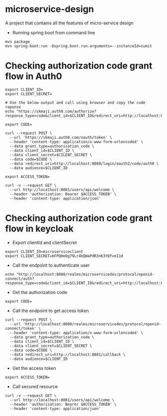 # microservice-design
A project that contains all the features of micro-service design

- Running spring boot from command line
```shell
mvn package
mvn spring-boot:run -Dspring.boot.run.arguments=--instanceId=sumit
```

# Checking authorization code grant flow in Auth0
```shell
export CLIENT_ID=
export CLIENT_SECRET=

# Use the below output and call using browser and copy the code reponse
echo "https://skmaji.auth0.com/authorize?response_type=code&client_id=$CLIENT_ID&redirect_uri=http://localhost:8080/login/oauth2/code/auth0&scope=openid&state=adfasdf"

export CODE=

curl --request POST \
  --url 'https://skmaji.auth0.com/oauth/token' \
  --header 'content-type: application/x-www-form-urlencoded' \
  --data grant_type=authorization_code \
  --data client_id=$CLIENT_ID \
  --data client_secret=$CILENT_SECRET \
  --data code=$CODE \
  --data redirect_uri=http://localhost:8080/login/oauth2/code/auth0 \
  --data audience=$CLIENT_ID

export ACCESS_TOKEN=

curl -v --request GET \
  --url http://localhost:8081/users/api/welcome \
  --header 'authorization: Bearer $ACCESS_TOKEN' \
  --header 'content-type: application/json'
```

# Checking authorization code grant flow in keycloak

- Export clientId and clientSecret
```shell
export CLIENT_ID=microserviceclient
export CLIENT_SECRET=bFPQHeOg79Lr4bQWaPdR3nK3YQfveI1d
```
- Call the endpoint to authenticate user
```shell
echo "http://localhost:8080/realms/microservicedev/protocol/openid-connect/auth?response_type=code&client_id=$CLIENT_ID&redirect_uri=http://localhost:8081/callback&scope=openid&state=adfasdf"
```

- Get the authorization code
```shell
export CODE=
```

- Call the endpoint to get access token
```shell
curl --request POST \
  --url 'http://localhost:8080/realms/microservicedev/protocol/openid-connect/token' \
  --header 'content-type: application/x-www-form-urlencoded' \
  --data grant_type=authorization_code \
  --data client_id=$CLIENT_ID \
  --data client_secret=$CLIENT_SECRET \
  --data code=$CODE \
  --data redirect_uri=http://localhost:8081/callback \
  --data audience=$CLIENT_ID
```

- Get the access token
```shell
export ACCESS_TOKEN=
```

- Call secured resource
```shell
curl -v --request GET \
  --url http://localhost:8081/users/api/welcome \
  --header 'authorization: Bearer $ACCESS_TOKEN' \
  --header 'content-type: application/json'
```
